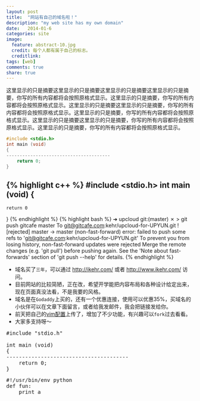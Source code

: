 ```yaml
---
layout: post
title:  "网站有自己的域名啦！"
description: "my web site has my own domain"
date:   2014-01-6 
categories: site
image:
  feature: abstract-10.jpg
  credit: 每个人都有属于自己的标志。
  creditlink: 
tags: [web]
comments: true
share: true
---
```

这里显示的只是摘要这里显示的只是摘要这里显示的只是摘要这里显示的只是摘要，你写的所有内容都将会按照原格式显示。这里显示的只是摘要，你写的所有内容都将会按照原格式显示。这里显示的只是摘要这里显示的只是摘要，你写的所有内容都将会按照原格式显示。这里显示的只是摘要，你写的所有内容都将会按照原格式显示。这里显示的只是摘要这里显示的只是摘要，你写的所有内容都将会按照原格式显示。这里显示的只是摘要，你写的所有内容都将会按照原格式显示。
<!--more-->  




```cpp  
#include <stdio.h>
int main (void)
{
---------------------------------------
	return 0;
}
```
{% highlight c++ %}
#include <stdio.h>
int main (void)
{
-----------------------------------------------------------------------------------------------------------------------------------------------------------------------------
	return 0
}
{% endhighlight %}
{% highlight bash %}
➜  upcloud git:(master) ✗ > git push gitcafe master 
To git@gitcafe.com:kehr/upcloud-for-UPYUN.git
 ! [rejected]        master -> master (non-fast-forward)
error: failed to push some refs to 'git@gitcafe.com:kehr/upcloud-for-UPYUN.git'
To prevent you from losing history, non-fast-forward updates were rejected
Merge the remote changes (e.g. 'git pull') before pushing again.  See the
'Note about fast-forwards' section of 'git push --help' for details.
{% endhighlight %}
* 域名买了`三年`，可以通过 http://ikehr.com/ 或者 http://www.ikehr.com/ 访问。 
* 目前网站的比较简陋，正在改，希望开学能把内容布局和各种设计给定出来，现在页面真没法看，不是我要的风格。
* 域名是在`Godaddy`上买的，还有一个优惠连接，使用可以优惠35%，买域名的小伙伴可以在文章下面留言，或者给我发邮件，我会把链接发给你。
* 前天把自己的[vim配置](https://github.com/kehr/kehr-vim)上传了，增加了不少功能，有兴趣可以`fork`过去看看。
* 大家多支持呀～


<pre >
#include "stdio.h"

int main (void)
{
---------------------------------------
	return 0;
}
</pre>
<pre>
#!/usr/bin/env python 
def fun:
	print a
</pre>